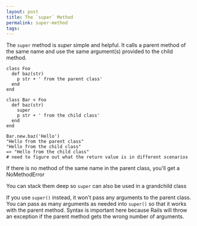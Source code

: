 ```yaml
---
layout: post
title: The `super` Method
permalink: super-method
tags:
---
```


The `super` method is *super* simple and helpful. It calls a parent method of the same name and use the same argument(s) provided to the child method.

```
class Foo
  def baz(str)
    p str + ' from the parent class'
  end
end

class Bar < Foo
  def baz(str)
    super
    p str + ' from the child class'
  end
end

Bar.new.baz('Hello')
"Hello from the parent class"
"Hello from the child class"
=> "Hello from the child class"
# need to figure out what the return value is in different scenarios
```

If there is no method of the same name in the parent class, you'll get a NoMethodError

You can stack them deep so `super` can also be used in a grandchild class

If you use `super()` instead, it won't pass any arguments to the parent class. You can pass as many arguments as needed into `super()` so that it works with the parent method. Syntax is important here because Rails will throw an exception if the parent method gets the wrong number of arguments.
